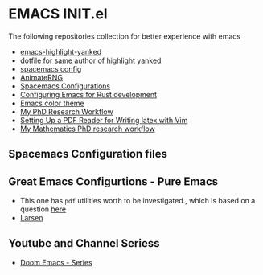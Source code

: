 # EMACS INIT.el
The following repositories collection for better experience with emacs

- [emacs-highlight-yanked](https://blog.meain.io/2020/emacs-highlight-yanked/)
- [dotfile for same author of highlight yanked](https://github.com/meain/dotfiles/blob/master/emacs/.config/emacs/init.el)
- [spacemacs config](https://github.com/practicalli/spacemacs-config/blob/main/init.el)
- [AnimateRNG](https://github.com/AnimatedRNG/emacs-config/blob/master/.emacs)
- [Spacemacs Configurations](https://config.phundrak.com/Deprecated/spacemacs.html#Init-Emacs_server-d3947c28)
- [Configuring Emacs for Rust development](https://robert.kra.hn/posts/rust-emacs-setup/)
- [Emacs color theme](https://blog.calebjay.com/posts/i-made-an-emacs-theme/)
- [My PhD Research Workflow](https://tony-zorman.com/posts/my-phd-workflow.html)
- [Setting Up a PDF Reader for Writing latex with Vim](https://www.ejmastnak.com/tutorials/vim-latex/pdf-reader/)
- [My Mathematics PhD research workflow](https://castel.dev/post/research-workflow/)


## Spacemacs Configuration files

## Great Emacs Configurtions - Pure Emacs
- This one has `pdf` utilities worth to be investigated., which is based on a question
  [here](https://www.reddit.com/r/emacs/comments/fkcgig/is_it_possible_to_search_annotations_text_with/)
- [Larsen](https://github.com/larsen/emacs-configuration)

## Youtube and Channel Seriess
- [Doom Emacs - Series](https://www.youtube.com/watch?v=eyYxuIGF8-g)
